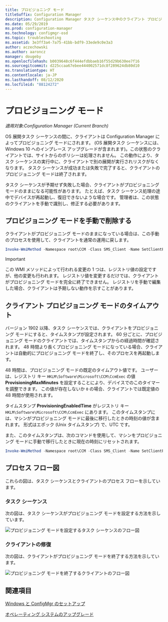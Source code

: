 ```yaml
---
title: プロビジョニング モード
titleSuffix: Configuration Manager
description: Configuration Manager タスク シーケンス中のクライアント プロビジョニング モードについて説明します。
ms.date: 05/29/2019
ms.prod: configuration-manager
ms.technology: configmgr-osd
ms.topic: troubleshooting
ms.assetid: 3e3ff3a4-7a75-41bb-bdf9-33ede9c0e3a3
author: aczechowski
ms.author: aaroncz
manager: dougeby
ms.openlocfilehash: b0039648c6f444efdbbaeb16f55d29b630ee7f16
ms.sourcegitcommit: d225ccaa67ebee444002571dc8f289624db80d10
ms.translationtype: HT
ms.contentlocale: ja-JP
ms.lasthandoff: 08/12/2020
ms.locfileid: "88124272"
---
```

# <a name="provisioning-mode"></a>プロビジョニング モード

*適用対象:Configuration Manager (Current Branch)*

OS 展開タスク シーケンスの間に、クライアントは Configuration Manager によってプロビジョニング モードにされます。 (OS 展開タスク シーケンスには、Windows 10 へのインプレース アップグレードが含まれます)。この状態のクライアントでは、サイトからのポリシーは処理されません。 この動作により、タスク シーケンスの実行中に、クライアントで別の展開が実行されリスクがなくなります。 タスク シーケンスが成功または失敗で完了すると、クライアントのプロビジョニング モードは終了されます。

タスク シーケンスが予期せず失敗した場合、クライアントがプロビジョニング モードのままになる可能性があります。 たとえば、タスク シーケンス処理の途中でデバイスが再起動し、復旧できないような場合です。 管理者は、この状態のクライアントを手動で識別し、修正する必要があります。


## <a name="manually-remove-provisioning-mode"></a>プロビジョニング モードを手動で削除する

クライアントがプロビジョニング モードのままになっている場合は、この手動のプロセスを使用して、クライアントを通常の運用に戻します。

```PowerShell
Invoke-WmiMethod -Namespace root\CCM -Class SMS_Client -Name SetClientProvisioningMode -ArgumentList $false
```

> [!Important]  
> この WMI メソッドによって行われる変更の 1 つは、レジストリ値の設定ですが、他の変更も行われます。 レジストリ値を変更するだけでは、クライアントがプロビジョニング モードを完全に終了できません。 レジストリを手動で編集した場合、クライアントは予期しない動作を示すことがあります。  


## <a name="client-provisioning-mode-timeout"></a>クライアント プロビジョニング モードのタイムアウト

バージョン 1902 以降、タスク シーケンスでは、クライアントをプロビジョニング モードにすると、タイムスタンプが設定されます。 60 分ごとに、プロビジョニング モードのクライアントでは、タイムスタンプからの経過時間が確認されます。 48 時間より長くプロビジョニング モードになっている場合、クライアントは自動的にプロビジョニング モードを終了し、そのプロセスを再起動します。

48 時間は、プロビジョニング モードの既定のタイムアウト値です。 ユーザーは、レジストリ キー `HKLM\Software\Microsoft\CCM\CcmExec` の値 **ProvisioningMaxMinutes** を設定することにより、デバイスでのこのタイマーを調整できます。 この値が存在しないか `0` の場合、クライアントでは既定値の 48 時間が使用されます。

タイムスタンプ **ProvisioningEnabledTime** がレジストリ キー `HKLM\Software\Microsoft\CCM\CcmExec` にあります。 このタイムスタンプには、マシンがプロビジョニング モードに最後に移行したときの時刻の値が含まれます。 形式はエポック (Unix タイムスタンプ) で、UTC です。

また、このタイムスタンプは、次のコマンドを使用して、マシンをプロビジョニング モードに手動で移行したときに現在の時刻にリセットされます。

```powershell
Invoke-WmiMethod -Namespace root\CCM -Class SMS_Client -Name SetClientProvisioningMode -ArgumentList $true
```

## <a name="process-flow-diagrams"></a>プロセス フロー図

これらの図は、タスク シーケンスとクライアントのプロセス フローを示しています。

### <a name="task-sequence"></a>タスク シーケンス

次の図は、タスク シーケンスがプロビジョニング モードを設定する方法を示しています。

![プロビジョニング モードを設定するタスク シーケンスのフロー図](media/3197824-ts-flow.png)

### <a name="client-remediation"></a>クライアントの修復

次の図は、クライアントがプロビジョニング モードを終了する方法を示しています。

![プロビジョニング モードを終了するクライアントのフロー図](media/3197824-client-flow.png)


## <a name="see-also"></a>関連項目

[Windows と ConfigMgr のセットアップ](task-sequence-steps.md#BKMK_SetupWindowsandConfigMgr)

[オペレーティング システムのアップグレード](task-sequence-steps.md#BKMK_UpgradeOS)
